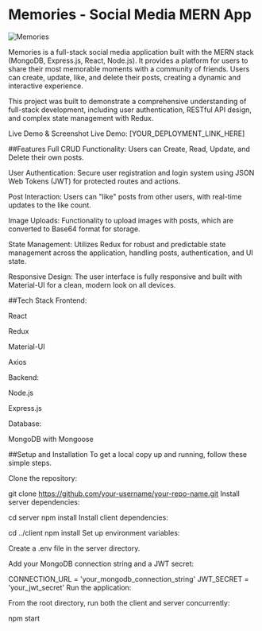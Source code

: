# Memories - Social Media MERN App

![Memories](https://i.ibb.co/Z8Y0CJv/Screenshot-2020-10-30-at-11-10-04.png)


Memories is a full-stack social media application built with the MERN stack (MongoDB, Express.js, React, Node.js). It provides a platform for users to share their most memorable moments with a community of friends. Users can create, update, like, and delete their posts, creating a dynamic and interactive experience.

This project was built to demonstrate a comprehensive understanding of full-stack development, including user authentication, RESTful API design, and complex state management with Redux.

Live Demo & Screenshot
Live Demo: [YOUR_DEPLOYMENT_LINK_HERE]

##Features
Full CRUD Functionality: Users can Create, Read, Update, and Delete their own posts.

User Authentication: Secure user registration and login system using JSON Web Tokens (JWT) for protected routes and actions.

Post Interaction: Users can "like" posts from other users, with real-time updates to the like count.

Image Uploads: Functionality to upload images with posts, which are converted to Base64 format for storage.

State Management: Utilizes Redux for robust and predictable state management across the application, handling posts, authentication, and UI state.

Responsive Design: The user interface is fully responsive and built with Material-UI for a clean, modern look on all devices.

##Tech Stack
Frontend:

React

Redux

Material-UI

Axios

Backend:

Node.js

Express.js

Database:

MongoDB with Mongoose

##Setup and Installation
To get a local copy up and running, follow these simple steps.

Clone the repository:

git clone https://github.com/your-username/your-repo-name.git
Install server dependencies:


cd server
npm install
Install client dependencies:


cd ../client
npm install
Set up environment variables:

Create a .env file in the server directory.

Add your MongoDB connection string and a JWT secret:

CONNECTION_URL = 'your_mongodb_connection_string'
JWT_SECRET = 'your_jwt_secret'
Run the application:

From the root directory, run both the client and server concurrently:

npm start













